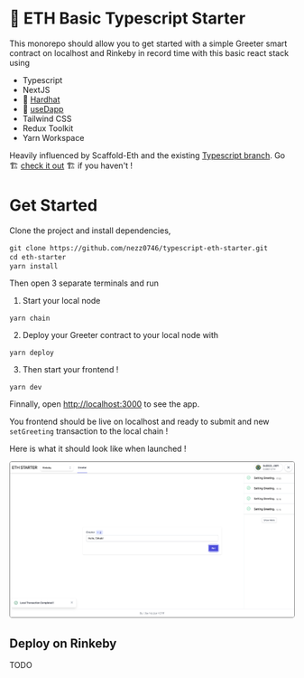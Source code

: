 # 🔌 ETH Basic Typescript Starter

This monorepo should allow you to get started with a simple Greeter smart contract on localhost and Rinkeby in record time with this basic react stack using

- Typescript
- NextJS
- 👷 [Hardhat](https://hardhat.org/)
- 🤝 [useDapp](https://usedapp.readthedocs.io/en/latest/)
- Tailwind CSS
- Redux Toolkit
- Yarn Workspace

Heavily influenced by Scaffold-Eth and the existing [Typescript branch](https://github.com/austintgriffith/scaffold-eth/tree/nextjs-typescript). Go 🏗 [check it out](https://github.com/austintgriffith/scaffold-eth) 🏗 if you haven't !

# Get Started

Clone the project and install dependencies,

```
git clone https://github.com/nezz0746/typescript-eth-starter.git
cd eth-starter
yarn install
```

Then open 3 separate terminals and run

1. Start your local node

```
yarn chain
```

2. Deploy your Greeter contract to your local node with

```
yarn deploy
```

3. Then start your frontend !

```
yarn dev
```

Finnally, open <http://localhost:3000> to see the app.

You frontend should be live on localhost and ready to submit and new `setGreeting` transaction to the local chain !

Here is what it should look like when launched !

<img src="snapshot.png" style="border: grey solid 1px; border-radius: 4px;" />

## Deploy on Rinkeby

TODO
